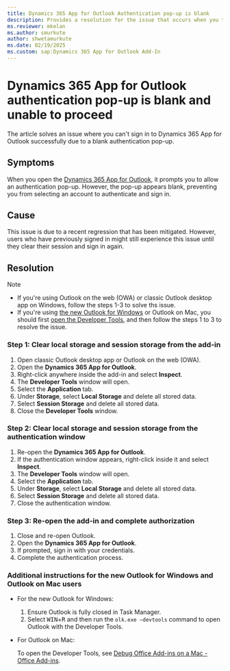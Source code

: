 ```yaml
---
title: Dynamics 365 App for Outlook Authentication pop-up is blank
description: Provides a resolution for the issue that occurs when you try to sign in to Dynamics 365 App for Outlook.
ms.reviewer: mkelan
ms.author: smurkute
author: shwetamurkute
ms.date: 02/19/2025
ms.custom: sap:Dynamics 365 App for Outlook Add-In
---
```

# Dynamics 365 App for Outlook authentication pop-up is blank and unable to proceed

The article solves an issue where you can't sign in to Dynamics 365 App for Outlook successfully due to a blank authentication pop-up.

## Symptoms

When you open the [Dynamics 365 App for Outlook](/dynamics365/outlook-app/overview), it prompts you to allow an authentication pop-up. However, the pop-up appears blank, preventing you from selecting an account to authenticate and sign in.

## Cause

This issue is due to a recent regression that has been mitigated. However, users who have previously signed in might still experience this issue until they clear their session and sign in again.

## Resolution

> [!NOTE]
>
> - If you're using Outlook on the web (OWA) or classic Outlook desktop app on Windows, follow the steps 1-3 to solve ths issue.  
> - If you're using [the new Outlook for Windows](https://support.microsoft.com/office/switch-to-new-outlook-for-windows-f5fb9e26-af7c-4976-9274-61c6428344e7) or Outlook on Mac, you should first [open the Developer Tools](#additional-instructions-for-the-new-outlook-for-windows-and-outlook-on-mac-users), and then follow the steps 1 to 3 to resolve the issue.

### Step 1: Clear local storage and session storage from the add-in

1. Open classic Outlook desktop app or Outlook on the web (OWA).
2. Open the **Dynamics 365 App for Outlook**.
3. Right-click anywhere inside the add-in and select **Inspect**.
4. The **Developer Tools** window will open.
5. Select the **Application** tab.
6. Under **Storage**, select **Local Storage** and delete all stored data.
7. Select **Session Storage** and delete all stored data.
8. Close the **Developer Tools** window.

### Step 2: Clear local storage and session storage from the authentication window

1. Re-open the **Dynamics 365 App for Outlook**.
2. If the authentication window appears, right-click inside it and select **Inspect**.
3. The **Developer Tools** window will open.
4. Select the **Application** tab.
5. Under **Storage**, select **Local Storage** and delete all stored data.
6. Select **Session Storage** and delete all stored data.
7. Close the authentication window.

### Step 3: Re-open the add-in and complete authorization

1. Close and re-open Outlook.
2. Open the **Dynamics 365 App for Outlook**.
3. If prompted, sign in with your credentials.
4. Complete the authentication process.

### Additional instructions for the new Outlook for Windows and Outlook on Mac users

- For the new Outlook for Windows:

  1. Ensure Outlook is fully closed in Task Manager.
  2. Select <kbd>WIN</kbd>+<kbd>R</kbd> and then run the `olk.exe –devtools` command to open Outlook with the Developer Tools.

- For Outlook on Mac:

  To open the Developer Tools, see [Debug Office Add-ins on a Mac - Office Add-ins](/office/dev/add-ins/testing/debug-office-add-ins-on-ipad-and-mac#debugging-with-safari-web-inspector-on-a-mac).
